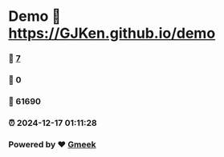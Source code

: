 # Demo :link: https://GJKen.github.io/demo 
### :page_facing_up: [7](https://GJKen.github.io/demo/tag.html) 
### :speech_balloon: 0 
### :hibiscus: 61690 
### :alarm_clock: 2024-12-17 01:11:28 
### Powered by :heart: [Gmeek](https://github.com/Meekdai/Gmeek)
